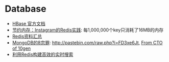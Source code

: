 # Database

* [HBase 官方文档](http://www.yankay.com/wp-content/hbase/book.html)
* [节约内存：Instagram的Redis实践](http://blog.nosqlfan.com/html/3379.html): 每1,000,000个key只消耗了16MB的内存
* [Redis资料汇总](http://blog.nosqlfan.com/html/1282.html)
* [MongoDB的8宗罪](http://heikezhi.com/2011/11/09/dont-use-mongod/): http://pastebin.com/raw.php?i=FD3xe6Jt, [From CTO of 10gen](http://news.ycombinator.com/item?id=3202959)
* [利用Redis构建高效的实时搜索](http://blog.nosqlfan.com/html/3448.html)

